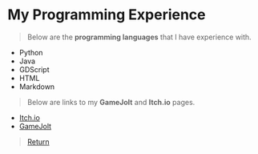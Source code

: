 # My Programming Experience

>Below are the **programming languages** that I have experience with.
 
 * Python
 * Java
 * GDScript
 * HTML
 * Markdown

>Below are links to my **GameJolt** and **Itch.io** pages.

* [Itch.io](https://gamesbybamsall.itch.io/)
* [GameJolt](https://gamejolt.com/@gamesbybamsall)

>[Return](README.md)

